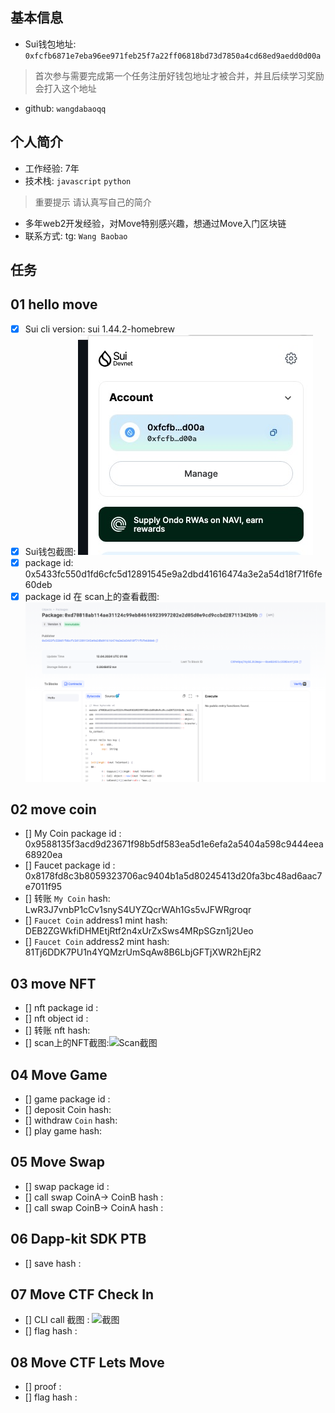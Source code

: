 <!--
 * @Author: baobaobao
 * @Date: 2025-03-05 13:59:18
 * @LastEditTime: 2025-03-30 02:09:27
 * @LastEditors: baobaobao
-->
## 基本信息
- Sui钱包地址: `0xfcfb6871e7eba96ee971feb25f7a22ff06818bd73d7850a4cd68ed9aedd0d00a`
> 首次参与需要完成第一个任务注册好钱包地址才被合并，并且后续学习奖励会打入这个地址
- github: `wangdabaoqq`

## 个人简介
- 工作经验: 7年
- 技术栈: `javascript`  `python`
> 重要提示 请认真写自己的简介
- 多年web2开发经验，对Move特别感兴趣，想通过Move入门区块链
- 联系方式: tg: `Wang Baobao` 

## 任务

##   01 hello move  
- [x] Sui cli version: sui 1.44.2-homebrew
- [x] Sui钱包截图: ![Sui钱包截图](./images/WechatIMG230.jpg)
- [x] package id: 0x5433fc550d1fd6cfc5d12891545e9a2dbd41616474a3e2a54d18f71f6fe60deb
- [x] package id 在 scan上的查看截图:![Scan截图](./images/SCR-20250305-ndvg.png)

##   02 move coin
- [] My Coin package id : 0x9588135f3acd9d23671f98b5df583ea5d1e6efa2a5404a598c9444eea68920ea
- [] Faucet package id : 0x8178fd8c3b8059323706ac9404b1a5d80245413d20fa3bc48ad6aac7e7011f95
- [] 转账 `My Coin` hash: LwR3J7vnbP1cCv1snyS4UYZQcrWAh1Gs5vJFWRgroqr
- [] `Faucet Coin` address1 mint hash: DEB2ZGWkfiDHMEtjRtf2n4xUrZxSws4MRpSGzn1j2Ueo
- [] `Faucet Coin` address2 mint hash: 81Tj6DDK7PU1n4YQMzrUmSqAw8B6LbjGFTjXWR2hEjR2

##   03 move NFT
- [] nft package id :
- [] nft object id : 
- [] 转账 nft  hash:
- [] scan上的NFT截图:![Scan截图](./images/你的图片地址)

##   04 Move Game
- [] game package id :
- [] deposit Coin hash:
- [] withdraw `Coin` hash:
- [] play game hash:

##   05 Move Swap
- [] swap package id :
- [] call swap CoinA-> CoinB  hash :
- [] call swap CoinB-> CoinA  hash :

##   06 Dapp-kit SDK PTB
- [] save hash :

##   07 Move CTF Check In
- [] CLI call 截图 : ![截图](./images/你的图片地址)
- [] flag hash :

##   08 Move CTF Lets Move
- [] proof : 
- [] flag hash :

